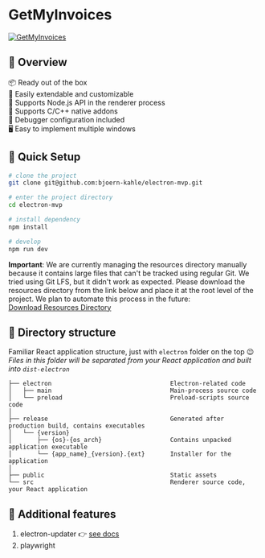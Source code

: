 # GetMyInvoices

[![GetMyInvoices](https://www.getmyinvoices.com/wp-content/uploads/2023/10/logo-getmyinvoices.svg)](https://www.getmyinvoices.com/de/)


## 👀 Overview

📦 Ready out of the box   
🌱 Easily extendable and customizable  
💪 Supports Node.js API in the renderer process  
🔩 Supports C/C++ native addons  
🐞 Debugger configuration included  
🖥 Easy to implement multiple windows  

## 🛫 Quick Setup

```sh
# clone the project
git clone git@github.com:bjoern-kahle/electron-mvp.git

# enter the project directory
cd electron-mvp

# install dependency
npm install

# develop
npm run dev
```

**Important**: We are currently managing the resources directory manually because it contains large files that can't be tracked using regular Git. We tried using Git LFS, but it didn't work as expected. Please download the resources directory from the link below and place it at the root level of the project. We plan to automate this process in the future:  
[Download Resources Directory](https://drive.google.com/open?id=1--8oDSBSU6SIelH6AWTyjUKmpZVJg5tn&usp=drive_fs)


## 📂 Directory structure

Familiar React application structure, just with `electron` folder on the top :wink:  
*Files in this folder will be separated from your React application and built into `dist-electron`*  

```tree
├── electron                                 Electron-related code
│   ├── main                                 Main-process source code
│   └── preload                              Preload-scripts source code
│
├── release                                  Generated after production build, contains executables
│   └── {version}
│       ├── {os}-{os_arch}                   Contains unpacked application executable
│       └── {app_name}_{version}.{ext}       Installer for the application
│
├── public                                   Static assets
└── src                                      Renderer source code, your React application
```

## 🔧 Additional features

1. electron-updater 👉 [see docs](src/components/update/README.md)
1. playwright
